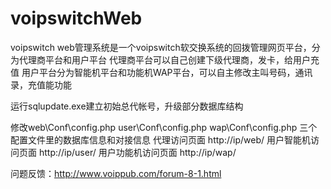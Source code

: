 voipswitchWeb
=============

voipswitch web管理系统是一个voipswitch软交换系统的回拨管理网页平台，分为代理商平台和用户平台
代理商平台可以自己创建下级代理商，发卡，给用户充值
用户平台分为智能机平台和功能机WAP平台，可以自主修改主叫号码，通讯录，充值能功能

运行sqlupdate.exe建立初始总代帐号，升级部分数据库结构

修改web\Conf\config.php
user\Conf\config.php
wap\Conf\config.php
三个配置文件里的数据库信息和对接信息
代理访问页面 http://ip/web/
用户智能机访问页面 http://ip/user/
用户功能机访问页面 http://ip/wap/

问题反馈：http://www.voippub.com/forum-8-1.html